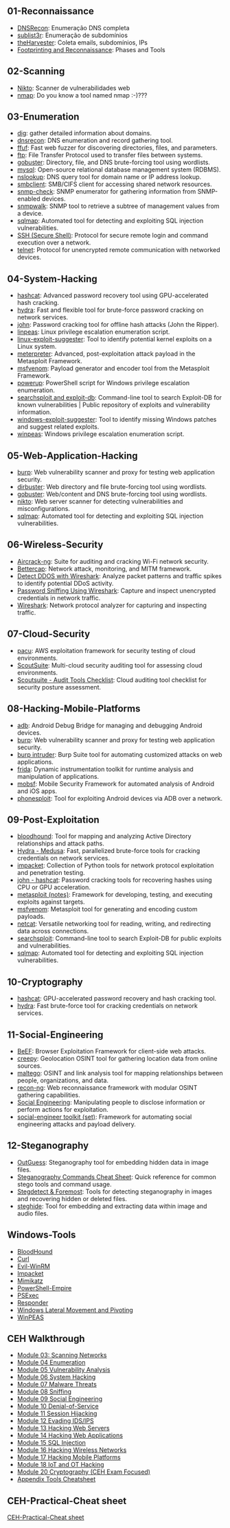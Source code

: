## 01-Reconnaissance
- [DNSRecon](01-Reconnaissance/DNSRecon.md): Enumeração DNS completa
- [sublist3r](sublist3r.md): Enumeração de subdomínios
- [theHarvester](theHarvester.md): Coleta emails, subdomínios, IPs
- [Footprinting and Reconnaissance](Footprinting%20and%20Reconnaissance.md): Phases and Tools

## 02-Scanning
- [Nikto](02-Scanning/Nikto.md): Scanner de vulnerabilidades web
- [nmap](nmap.md): Do you know a tool named nmap :-)???

## 03-Enumeration
- [dig](dig.md): gather detailed information about domains.
- [dnsrecon](03-Enumeration/dnsrecon.md): DNS enumeration and record gathering tool.
- [ffuf](ffuf.md): Fast web fuzzer for discovering directories, files, and parameters.
- [ftp](ftp.md): File Transfer Protocol used to transfer files between systems.
- [gobuster](03-Enumeration/gobuster.md): Directory, file, and DNS brute-forcing tool using wordlists.
- [mysql](mysql.md): Open-source relational database management system (RDBMS).
- [nslookup](nslookup.md): DNS query tool for domain name or IP address lookup.
- [smbclient](smbclient.md): SMB/CIFS client for accessing shared network resources.
- [snmp-check](snmp-check.md): SNMP enumerator for gathering information from SNMP-enabled devices.
- [snmpwalk](snmpwalk.md): SNMP tool to retrieve a subtree of management values from a device.
- [sqlmap](03-Enumeration/sqlmap.md): Automated tool for detecting and exploiting SQL injection vulnerabilities.
- [SSH (Secure Shell)](SSH%20(Secure%20Shell).md): Protocol for secure remote login and command execution over a network.
- [telnet](telnet.md): Protocol for unencrypted remote communication with networked devices.

## 04-System-Hacking
- [hashcat](04-System-Hacking/hashcat.md): Advanced password recovery tool using GPU-accelerated hash cracking.
- [hydra](04-System-Hacking/hydra.md): Fast and flexible tool for brute-force password cracking on network services.
- [john](john.md): Password cracking tool for offline hash attacks (John the Ripper).
- [linpeas](linpeas.md): Linux privilege escalation enumeration script.
- [linux-exploit-suggester](linux-exploit-suggester.md): Tool to identify potential kernel exploits on a Linux system.
- [meterpreter](meterpreter.md): Advanced, post-exploitation attack payload in the Metasploit Framework.
- [msfvenom](04-System-Hacking/msfvenom.md): Payload generator and encoder tool from the Metasploit Framework.
- [powerup](powerup.md): PowerShell script for Windows privilege escalation enumeration.
- [searchsploit and exploit-db](searchsploit%20and%20exploit-db.md): Command-line tool to search Exploit-DB for known vulnerabilities | Public repository of exploits and vulnerability information.
- [windows-exploit-suggester](windows-exploit-suggester.md): Tool to identify missing Windows patches and suggest related exploits.
- [winpeas](04-System-Hacking/winpeas.md): Windows privilege escalation enumeration script.

## 05-Web-Application-Hacking
- [burp](05-Web-Application-Hacking/burp.md): Web vulnerability scanner and proxy for testing web application security.
- [dirbuster](dirbuster.md): Web directory and file brute-forcing tool using wordlists.
- [gobuster](05-Web-Application-Hacking/gobuster.md): Web/content and DNS brute-forcing tool using wordlists.
- [nikto](05-Web-Application-Hacking/nikto.md): Web server scanner for detecting vulnerabilities and misconfigurations.
- [sqlmap](05-Web-Application-Hacking/sqlmap.md): Automated tool for detecting and exploiting SQL injection vulnerabilities.

## 06-Wireless-Security
- [Aircrack-ng](Aircrack-ng.md): Suite for auditing and cracking Wi-Fi network security.
- [Bettercap](Bettercap.md): Network attack, monitoring, and MITM framework.
- [Detect DDOS with Wireshark](Detect%20DDOS%20with%20Wireshark.md): Analyze packet patterns and traffic spikes to identify potential DDoS activity.
- [Password Sniffing Using Wireshark](Password%20Sniffing%20Using%20Wireshark.md): Capture and inspect unencrypted credentials in network traffic.
- [Wireshark](Wireshark.md): Network protocol analyzer for capturing and inspecting traffic.

## 07-Cloud-Security
- [pacu](pacu.md): AWS exploitation framework for security testing of cloud environments.
- [ScoutSuite](ScoutSuite.md): Multi-cloud security auditing tool for assessing cloud environments.
- [Scoutsuite - Audit Tools Checklist](Scoutsuite%20-%20Audit%20Tools%20Checklist.md): Cloud auditing tool checklist for security posture assessment.

## 08-Hacking-Mobile-Platforms
- [adb](adb.md): Android Debug Bridge for managing and debugging Android devices.
- [burp](08-Hacking-Mobile-Platforms/burp.md): Web vulnerability scanner and proxy for testing web application security.
- [burp intruder](burp%20intruder.md): Burp Suite tool for automating customized attacks on web applications.
- [frida](frida.md): Dynamic instrumentation toolkit for runtime analysis and manipulation of applications.
- [mobsf](mobsf.md): Mobile Security Framework for automated analysis of Android and iOS apps.
- [phonesploit](phonesploit.md): Tool for exploiting Android devices via ADB over a network.

## 09-Post-Exploitation
- [bloodhound](09-Post-Exploitation/bloodhound.md): Tool for mapping and analyzing Active Directory relationships and attack paths.
- [Hydra - Medusa](Hydra%20-%20Medusa.md): Fast, parallelized brute-force tools for cracking credentials on network services.
- [impacket](09-Post-Exploitation/impacket.md): Collection of Python tools for network protocol exploitation and penetration testing.
- [john - hashcat](john%20-%20hashcat.md): Password cracking tools for recovering hashes using CPU or GPU acceleration.
- [metasploit (notes)](metasploit%20(notes).md): Framework for developing, testing, and executing exploits against targets.
- [msfvenom](09-Post-Exploitation/msfvenom.md): Metasploit tool for generating and encoding custom payloads.
- [netcat](netcat.md): Versatile networking tool for reading, writing, and redirecting data across connections.
- [searchsploit](searchsploit.md): Command-line tool to search Exploit-DB for public exploits and vulnerabilities.
- [sqlmap](09-Post-Exploitation/sqlmap.md): Automated tool for detecting and exploiting SQL injection vulnerabilities.

## 10-Cryptography
- [hashcat](10-Cryptography/hashcat.md): GPU-accelerated password recovery and hash cracking tool.
- [hydra](10-Cryptography/hydra.md): Fast brute-force tool for cracking credentials on network services.

## 11-Social-Engineering
- [BeEF](BeEF.md): Browser Exploitation Framework for client-side web attacks.
- [creepy](creepy.md): Geolocation OSINT tool for gathering location data from online sources.
- [maltego](maltego.md): OSINT and link analysis tool for mapping relationships between people, organizations, and data.
- [recon-ng](11-Social-Engineering/recon-ng.md): Web reconnaissance framework with modular OSINT gathering capabilities.
- [Social Engineering](Social%20Engineering.md): Manipulating people to disclose information or perform actions for exploitation.
- [social-engineer toolkit (set)](social-engineer%20toolkit%20(set).md): Framework for automating social engineering attacks and payload delivery.

## 12-Steganography
- [OutGuess](OutGuess.md): Steganography tool for embedding hidden data in image files.
- [Steganography Commands Cheat Sheet](Steganography%20Commands%20Cheat%20Sheet.md): Quick reference for common stego tools and command usage.
- [Stegdetect & Foremost](Stegdetect%20&%20Foremost.md): Tools for detecting steganography in images and recovering hidden or deleted files.
- [steghide](steghide.md): Tool for embedding and extracting data within image and audio files.

## Windows-Tools
- [BloodHound](Windows-Tools/BloodHound.md)
- [Curl](Curl.md)
- [Evil-WinRM](Evil-WinRM.md)
- [Impacket](Windows-Tools/Impacket.md)
- [Mimikatz](Mimikatz.md)
- [PowerShell-Empire](PowerShell-Empire.md)
- [PSExec](PSExec.md)
- [Responder](Responder.md)
- [Windows Lateral Movement and Pivoting](Windows%20Lateral%20Movement%20and%20Pivoting.md)
- [WinPEAS](Windows-Tools/WinPEAS.md)

## CEH Walkthrough
- [Module 03: Scanning Networks](CEH%20Walkthrough.md#module-03-scanning-networks)
- [Module 04 Enumeration](CEH%20Walkthrough.md#module-04-enumeration)
- [Module 05 Vulnerability Analysis](CEH%20Walkthrough.md#module-05-vulnerability-analysis)
- [Module 06 System Hacking](CEH%20Walkthrough.md#module-06-system-hacking)
- [Module 07 Malware Threats](CEH%20Walkthrough.md#module-07-malware-threats)
- [Module 08 Sniffing](CEH%20Walkthrough.md#module-08-sniffing)
- [Module 09 Social Engineering](CEH%20Walkthrough.md#module-09-social-engineering)
- [Module 10 Denial-of-Service](CEH%20Walkthrough.md#module-10-denial-of-service)
- [Module 11 Session Hijacking](CEH%20Walkthrough.md#module-11-session-hijacking)
- [Module 12 Evading IDS/IPS](CEH%20Walkthrough.md#module-12-evading-idsips)
- [Module 13 Hacking Web Servers](CEH%20Walkthrough.md#module-13-hacking-web-servers)
- [Module 14 Hacking Web Applications](CEH%20Walkthrough.md#module-14-hacking-web-applications)
- [Module 15 SQL Injection](CEH%20Walkthrough.md#module-15-sql-injection)
- [Module 16 Hacking Wireless Networks](CEH%20Walkthrough.md#module-16-hacking-wireless-networks)
- [Module 17 Hacking Mobile Platforms](CEH%20Walkthrough.md#module-17-hacking-mobile-platforms)
- [Module 18 IoT and OT Hacking](CEH%20Walkthrough.md#module-18-iot-and-ot-hacking)
- [Module 20 Cryptography (CEH Exam Focused)](CEH%20Walkthrough.md#module-20-cryptography-ceh-exam-focused)
- [Appendix Tools Cheatsheet](CEH%20Walkthrough.md#appendix-tools-cheatsheet)

## CEH-Practical-Cheat sheet
[CEH-Practical-Cheat sheet](CEH-Practical-Cheat%20sheet.md)
